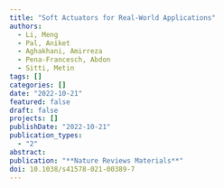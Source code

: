 ```yaml
---
title: "Soft Actuators for Real-World Applications"
authors:
  - Li, Meng
  - Pal, Aniket
  - Aghakhani, Amirreza
  - Pena-Francesch, Abdon
  - Sitti, Metin
tags: []
categories: []
date: "2022-10-21"
featured: false
draft: false
projects: []
publishDate: "2022-10-21"
publication_types:
  - "2"
abstract:
publication: "**Nature Reviews Materials**"
doi: 10.1038/s41578-021-00389-7
---
```

